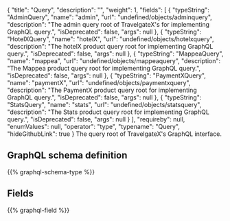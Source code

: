 {
  "title": "Query",
  "description": "",
  "weight": 1,
  "fields": [
    {
      "typeString": "AdminQuery",
      "name": "admin",
      "url": "undefined/objects/adminquery",
      "description": "The admin query root of TravelgateX's for implementing GraphQL query.",
      "isDeprecated": false,
      "args": null
    },
    {
      "typeString": "HotelXQuery",
      "name": "hotelX",
      "url": "undefined/objects/hotelxquery",
      "description": "The hotelX product query root for implementing GraphQL query.",
      "isDeprecated": false,
      "args": null
    },
    {
      "typeString": "MappeaQuery",
      "name": "mappea",
      "url": "undefined/objects/mappeaquery",
      "description": "The Mappea product query root for implementing GraphQL query.",
      "isDeprecated": false,
      "args": null
    },
    {
      "typeString": "PaymentXQuery",
      "name": "paymentX",
      "url": "undefined/objects/paymentxquery",
      "description": "The PaymentX product query root for implementing GraphQL query.",
      "isDeprecated": false,
      "args": null
    },
    {
      "typeString": "StatsQuery",
      "name": "stats",
      "url": "undefined/objects/statsquery",
      "description": "The Stats product query root for implementing GraphQL query.",
      "isDeprecated": false,
      "args": null
    }
  ],
  "requireby": null,
  "enumValues": null,
  "operator": "type",
  "typename": "Query",
  "hideGithubLink": true
}
The query root of TravelgateX's GraphQL interface.
## GraphQL schema definition

{{% graphql-schema-type %}}

## Fields

{{% graphql-field %}}
